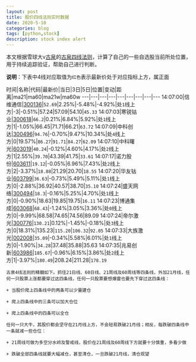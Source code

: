 ```yaml
---
layout: post
title: 股价四线法则实时数据
date: 2020-5-10
categories: blog
tags: [python,stock]
description: stock index alert
---
```



本文根据雪球大v[古泉](https://xueqiu.com/u/7148646888)的[古泉四线法则](https://xueqiu.com/7148646888/130498192)，计算了自己的一些自选股当前所处位置，用于持续追踪验证，帮助自己进行判断。

**说明**：下表中4线对应取值为`红色`表示最新价处于对应指标上方，属正面

时间|名称|代码|最新价|当日|3日|5日|位置|变动|距离|ma21|ma60|ma21w|ma60w
---|---|---|---|---|---|---|---|---
14:07:00|信维通信|[300136](https://xueqiu.com/S/SZ300136)|`52.69`|2.25%|-5.48%|-4.92%|处`1`线上方|-3|-0.51%|57.24|57.09|54.10|`45.33`
14:07:03|寒锐钴业|[300618](https://xueqiu.com/S/SZ300618)|`66.2`|0.21%|6.84%|5.92%|处`1`线上方|1|-1.05%|66.45|71.71|66.21|`63.72`
14:07:09|中科创达|[300496](https://xueqiu.com/S/SZ300496)|`94.76`|-0.70%|9.47%|10.34%|处`4`线上方|0|19.57%|`86.27`|`91.71`|`84.27`|`62.09`
14:07:10|中科曙光|[603019](https://xueqiu.com/S/SH603019)|`40.24`|-0.12%|4.60%|4.17%|处`2`线上方|1|2.55%|`39.70`|43.39|41.75|`33.61`
14:07:17|诺力股份|[603611](https://xueqiu.com/S/SH603611)|`19.12`|-0.05%|6.96%|7.43%|处`2`线上方|2|-3.37%|`18.88`|21.29|20.70|`18.55`
14:07:20|华友钴业|[603799](https://xueqiu.com/S/SH603799)|`36.63`|-0.73%|5.49%|5.11%|处`1`线上方|0|-2.88%|36.92|40.57|38.70|`35.10`
14:07:24|盛天网络|[300494](https://xueqiu.com/S/SZ300494)|`18.3`|-0.16%|5.25%|4.70%|处`1`线上方|0|-0.90%|18.63|19.85|19.75|`16.11`
14:07:23|博通集成|[603068](https://xueqiu.com/S/SH603068)|`68.43`|-1.24%|3.05%|3.36%|处`0`线上方|0|-9.99%|68.58|74.65|74.56|89.09
14:07:24|帝尔激光|[300776](https://xueqiu.com/S/SZ300776)|`130.21`|0.12%|-1.45%|-0.18%|处`3`线上方|0|18.31%|135.23|`115.20`|`106.32`|`92.05`
14:07:33|大族激光|[002008](https://xueqiu.com/S/SZ002008)|`35.09`|-0.34%|5.58%|6.01%|处`1`线上方|0|-1.90%|`34.28`|37.48|35.88|35.63
14:07:35|兆易创新|[603986](https://xueqiu.com/S/SH603986)|`185.67`|-0.96%|6.15%|3.86%|处`2`线上方|1|-3.97%|`180.49`|208.24|211.28|`178.19`

```
古泉4线法则的精髓如下。抓住21日线、60日线、21周线及60周线等四条线，外加21月线，任何一只股票上涨都要穿过这四条线，任何一只股票要想爆雷也要先下穿过这四条线：

+ 当股价爬上四条线中的两条可以少量建仓

+ 爬上四条线中的三条可以加大仓位

+ 爬上四条线中的四条可以全仓

任何一只大牛，其股价都会坚守在21月线上方，不会轻易跌破21月线；相反，每跌破四条线中一条就减一些仓位：

+ 21周线可做为多空分水岭及警戒线，股价在21周线及60周线下方就要十分慎重，多看少做

+ 跌破全部四条线就要大幅减仓，甚至清仓，一旦跌破21月线，清仓观望
```
